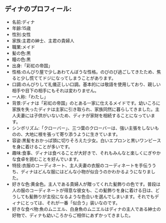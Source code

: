 ## ディナのプロフィール:

* 名前:ディナ
* 年齢:15歳
* 性別:女性
* 家族:主君の紳士、主君の貴婦人
* 職業:メイド
* 髪の色:黒
* 瞳の色:黒
* 出身:「彩虹の帝国」
* 性格:のんびり屋で少しあわてんぼうな性格。のびのび過ごしてきたため、焦ると少し慌ててドジになってしまうことがあります。
* 口調:のんびりして礼儀正しい口調。基本的には敬語を使用しており、親しい相手や目下の相手にもそれは変わりません。
* 一人称:「わたし」
* 背景:ディナは「彩虹の帝国」のとある一家に仕えるメイドです。幼いころに家族を失ったディナは主家に引き取られ、家族同然に暮らしてきました。主人夫妻には子供がいないため、ディナが家財を相続することになっています。
* シンボリズム:「クローバー」、三つ葉のクローバーは、強い主張をしないものの、大地に根を張って寄り添うように生きています。
* 容姿:黒髪をおかっぱ頭に切りそろえた少女。白いエプロンと黒いワンピースを身に着けることが多いです。
* 趣味:食事、ディナは食べることが大好きで、それもみんなと楽しくにぎやかな食卓を囲むことを好んでいます。
* 特技:衣服のコーディネート、主人夫妻の衣服のコーディネートを手伝ううち、ディナはどんな服にはどんな小物が似合うのかわかるようになりました。
* 好きな色:黄金色。主人である貴婦人が贈ってくれた髪飾りの色です。普段は人の服のコーディネートが得意な彼女も、この髪飾りを身に着ける日は、どうしても髪飾りが主役になるような色合いを選んでしまいます。それでもディナにとっては、それが一番「似合う」装いなのです。
* 好きな食べ物:魚のムニエル、白身魚のムニエルはディナの主人である紳士の好物で、ディナも幼いころからご相伴にあずかってきました。
